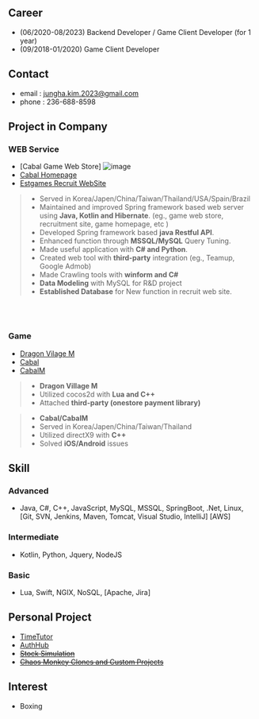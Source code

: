 ## Career
- (06/2020-08/2023) Backend Developer / Game Client Developer (for 1 year)
- (09/2018-01/2020) Game Client Developer

## Contact
- email : jungha.kim.2023@gmail.com
- phone : 236-688-8598

## Project in Company
### WEB Service
- [Cabal Game Web Store]
  ![image](https://github.com/junghakim2023/junghakim2023/assets/150854918/dcefab34-e6fd-4de4-b8d2-11440dfb6077)
- [Cabal Homepage](https://cabal.estgames.com/main) 
- [Estgames Recruit WebSite](https://recruit.estgames.co.kr/recruitBoard/list)

> - Served in Korea/Japen/China/Taiwan/Thailand/USA/Spain/Brazil
> - Maintained and improved Spring framework based web server using **Java, Kotlin and Hibernate**. (eg., game web store, recruitment site, game homepage, etc )
> - Developed Spring framework based **java Restful API**.
> - Enhanced function through **MSSQL/MySQL** Query Tuning.
> - Made useful application with **C# and Python**.
> - Created web tool with **third-party** integration (eg., Teamup, Google Admob)
> - Made Crawling tools with **winform and C#**
> - **Data Modeling** with MySQL for R&D project
> - **Established Database** for New function in recruit web site.

<br>
<br>

### Game
- [Dragon Vilage M](https://play.google.com/store/apps/details?id=com.perplelab.dragonvillagem.kr&hl=en_US&pli=1)
- [Cabal](https://cabal.playthisgame.com/en) 
- [CabalM](https://play.google.com/store/apps/details?id=com.estgames.cm.us&hl=en_US)

> - **Dragon Village M**
> - Utilized cocos2d with **Lua and C++**
> - Attached **third-party (onestore payment library)**
  
> - **Cabal/CabalM**
> - Served in Korea/Japen/China/Taiwan/Thailand
> - Utilized directX9 with **C++**
> - Solved **iOS/Android** issues

## Skill

### Advanced
- Java, C#, C++, JavaScript, MySQL, MSSQL, SpringBoot, .Net, Linux, [Git, SVN, Jenkins, Maven, Tomcat, Visual Studio, IntelliJ] [AWS]

### Intermediate
- Kotlin, Python, Jquery, NodeJS
    
### Basic
- Lua, Swift, NGIX, NoSQL, [Apache, Jira]

## Personal Project
- [TimeTutor](https://github.com/junghakim2023/TimeTutor)
- [AuthHub](https://github.com/junghakim2023/AuthHub)
- ~~[Stock Simulation](https://github.com/junghakim2023/StockSimulation)~~
- ~~[Chaos Monkey Clones and Custom Projects](https://github.com/junghakim2023/ChaosMonkeyClone)~~

## Interest
- Boxing

